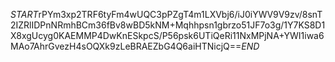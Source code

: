 $START$rPYm3xp2TRF6tyFm4wUQC3pPZgT4m1LXVbj6/iJ0iYWV9V9zv/8snT2IZRlIDPnNRmhBCm36fBv8wBD5kNM+Mqhhpsn1gbrzo51JF7o3g/1Y7KS8D1X8xgUcyg0KAEMMP4DwKnESkpcS/P56psk6UTiQeRi11NxMPjNA+YWI1iwa6MAo7AhrGvezH4sOQXk9zLeBRAEZbG4Q6aiHTNicjQ==$END$